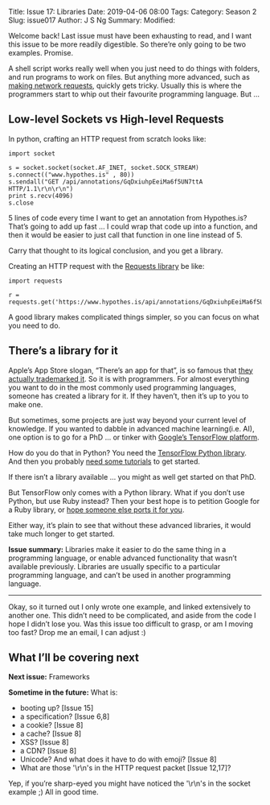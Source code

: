 Title: Issue 17: Libraries
Date: 2019-04-06 08:00
Tags: 
Category: Season 2
Slug: issue017
Author: J S Ng
Summary: 
Modified: 

Welcome back! Last issue must have been exhausting to read, and I want this issue to be more readily digestible. So there’re only going to be two examples. Promise.

A shell script works really well when you just need to do things with folders, and run programs to work on files. But anything more advanced, such as [making network requests](https://buttondown.email/laymansguide/archive/a6941efd-86bf-4fd8-92c9-009fe14a8c2a), quickly gets tricky. Usually this is where the programmers start to whip out their favourite programming language. But …

## Low-level Sockets vs High-level Requests

In python, crafting an HTTP request from scratch looks like:

```
import socket

s = socket.socket(socket.AF_INET, socket.SOCK_STREAM)                 
s.connect(("www.hypothes.is" , 80))
s.sendall("GET /api/annotations/GqDxiuhpEeiMa6f5UN7ttA HTTP/1.1\r\n\r\n")
print s.recv(4096)
s.close
```

5 lines of code every time I want to get an annotation from Hypothes.is? That’s going to add up fast … I could wrap that code up into a function, and then it would be easier to just call that function in one line instead of 5.

Carry that thought to its logical conclusion, and you get a library.

Creating an HTTP request with the [Requests library](http://docs.python-requests.org/en/master/) be like:

```
import requests

r = requests.get('https://www.hypothes.is/api/annotations/GqDxiuhpEeiMa6f5UN7ttA')
```

A good library makes complicated things simpler, so you can focus on what you need to do.

## There’s a library for it

Apple’s App Store slogan, “There’s an app for that”, is so famous that [they actually trademarked it](https://trademark.trademarkia.com/theres-an-app-for-that-77980556.html). So it is with programmers. For almost everything you want to do in the most commonly used programming languages, someone has created a library for it. If they haven’t, then it’s up to you to make one.

But sometimes, some projects are just way beyond your current level of knowledge. If you wanted to dabble in advanced machine learning(i.e. AI), one option is to go for a PhD … or tinker with [Google’s TensorFlow platform](https://www.tensorflow.org/).

How do you do that in Python? You need the [TensorFlow Python library](https://www.tensorflow.org/install). And then you probably [need some tutorials](https://www.tensorflow.org/tutorials) to get started.

If there isn’t a library available … you might as well get started on that PhD.

But TensorFlow only comes with a Python library. What if you don’t use Python, but use Ruby instead? Then your best hope is to petition Google for a Ruby library, or [hope someone else ports it for you](https://medium.com/@Arafat./introducing-tensorflow-ruby-api-e77a477ff16e).

Either way, it’s plain to see that without these advanced libraries, it would take much longer to get started.

**Issue summary:** Libraries make it easier to do the same thing in a programming language, or enable advanced functionality that wasn’t available previously. Libraries are usually specific to a particular programming language, and can’t be used in another programming language.

-----

Okay, so it turned out I only wrote one example, and linked extensively to another one. This didn’t need to be complicated, and aside from the code I hope I didn’t lose you. Was this issue too difficult to grasp, or am I moving too fast? Drop me an email, I can adjust :)

## What I’ll be covering next

**Next issue:** Frameworks

**Sometime in the future:** What is:

- booting up? [Issue 15]
- a specification? [Issue 6,8]
- a cookie? [Issue 8]
- a cache? [Issue 8]
- XSS? [Issue 8]
- a CDN? [Issue 8]
- Unicode? And what does it have to do with emoji? [Issue 8]
- What are those '\r\n's in the HTTP request packet [Issue 12,17]?

Yep, if you’re sharp-eyed you might have noticed the '\r\n's in the socket example ;) All in good time.
